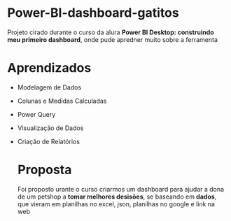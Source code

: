 # Power-BI-dashboard-gatitos
Projeto cirado durante o curso da alura **Power BI Desktop: construindo meu primeiro dashboard**, onde pude apredner muito sobre a ferramenta 
# Aprendizados 
- Modelagem de Dados
- Colunas e Medidas Calculadas
- Power Query
- Visualização de Dados
- Criação de Relatórios

  # Proposta
  Foi proposto urante o curso criarmos um dashboard para ajudar a dona de um petshop a **tomar melhores desisões**, se baseando em **dados**, que vieram em planilhas no excel, json, planilhas no google e link na web
  
